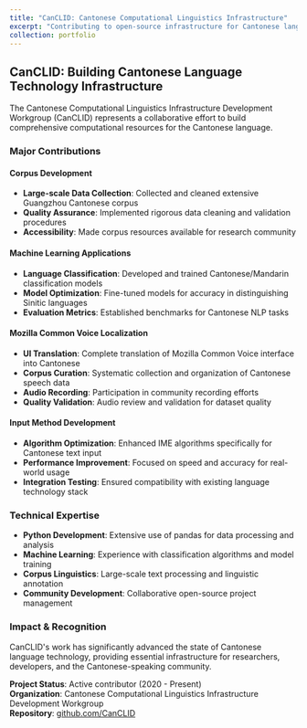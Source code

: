 ```yaml
---
title: "CanCLID: Cantonese Computational Linguistics Infrastructure"
excerpt: "Contributing to open-source infrastructure for Cantonese language technology and computational linguistics research.<br/><img src='https://avatars.githubusercontent.com/u/68556084?s=200&v=4'>"
collection: portfolio
---
```


## CanCLID: Building Cantonese Language Technology Infrastructure

The Cantonese Computational Linguistics Infrastructure Development Workgroup (CanCLID) represents a collaborative effort to build comprehensive computational resources for the Cantonese language.

### Major Contributions

#### Corpus Development
* **Large-scale Data Collection**: Collected and cleaned extensive Guangzhou Cantonese corpus
* **Quality Assurance**: Implemented rigorous data cleaning and validation procedures
* **Accessibility**: Made corpus resources available for research community

#### Machine Learning Applications
* **Language Classification**: Developed and trained Cantonese/Mandarin classification models
* **Model Optimization**: Fine-tuned models for accuracy in distinguishing Sinitic languages
* **Evaluation Metrics**: Established benchmarks for Cantonese NLP tasks

#### Mozilla Common Voice Localization
* **UI Translation**: Complete translation of Mozilla Common Voice interface into Cantonese
* **Corpus Curation**: Systematic collection and organization of Cantonese speech data
* **Audio Recording**: Participation in community recording efforts
* **Quality Validation**: Audio review and validation for dataset quality

#### Input Method Development
* **Algorithm Optimization**: Enhanced IME algorithms specifically for Cantonese text input
* **Performance Improvement**: Focused on speed and accuracy for real-world usage
* **Integration Testing**: Ensured compatibility with existing language technology stack

### Technical Expertise

* **Python Development**: Extensive use of pandas for data processing and analysis
* **Machine Learning**: Experience with classification algorithms and model training
* **Corpus Linguistics**: Large-scale text processing and linguistic annotation
* **Community Development**: Collaborative open-source project management

### Impact & Recognition

CanCLID's work has significantly advanced the state of Cantonese language technology, providing essential infrastructure for researchers, developers, and the Cantonese-speaking community.

**Project Status**: Active contributor (2020 - Present)  
**Organization**: Cantonese Computational Linguistics Infrastructure Development Workgroup  
**Repository**: [github.com/CanCLID](https://github.com/CanCLID)
